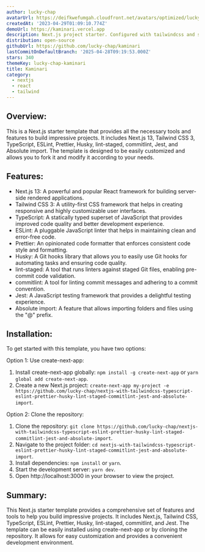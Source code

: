 ```yaml
---
author: lucky-chap
avatarUrl: https://deifkwefumgah.cloudfront.net/avatars/optimized/lucky-chap-kaminari-avatar-128.webp
createdAt: '2023-04-29T01:09:10.774Z'
demoUrl: https://kaminari.vercel.app
description: Next.js project starter. Configured with tailwindcss and shadcn-ui
distribution: open-source
githubUrl: https://github.com/lucky-chap/kaminari
lastCommitOnDefaultBranch: '2025-04-28T09:19:53.000Z'
stars: 340
themeKey: lucky-chap-kaminari
title: Kaminari
category:
  - nextjs
  - react
  - tailwind
---
```

## Overview:
This is a Next.js starter template that provides all the necessary tools and features to build impressive projects. It includes Next.js 13, Tailwind CSS 3, TypeScript, ESLint, Prettier, Husky, lint-staged, commitlint, Jest, and Absolute import. The template is designed to be easily customized and allows you to fork it and modify it according to your needs.

## Features:
- Next.js 13: A powerful and popular React framework for building server-side rendered applications.
- Tailwind CSS 3: A utility-first CSS framework that helps in creating responsive and highly customizable user interfaces.
- TypeScript: A statically typed superset of JavaScript that provides improved code quality and better development experience.
- ESLint: A pluggable JavaScript linter that helps in maintaining clean and error-free code.
- Prettier: An opinionated code formatter that enforces consistent code style and formatting.
- Husky: A Git hooks library that allows you to easily use Git hooks for automating tasks and ensuring code quality.
- lint-staged: A tool that runs linters against staged Git files, enabling pre-commit code validation.
- commitlint: A tool for linting commit messages and adhering to a commit convention.
- Jest: A JavaScript testing framework that provides a delightful testing experience.
- Absolute import: A feature that allows importing folders and files using the "@" prefix.

## Installation:
To get started with this template, you have two options:

Option 1: Use create-next-app:
1. Install create-next-app globally: `npm install -g create-next-app` or `yarn global add create-next-app`.
2. Create a new Next.js project: `create-next-app my-project -e https://github.com/lucky-chap/nextjs-with-tailwindcss-typescript-eslint-prettier-husky-lint-staged-commitlint-jest-and-absolute-import`.

Option 2: Clone the repository:
1. Clone the repository: `git clone https://github.com/lucky-chap/nextjs-with-tailwindcss-typescript-eslint-prettier-husky-lint-staged-commitlint-jest-and-absolute-import`.
2. Navigate to the project folder: `cd nextjs-with-tailwindcss-typescript-eslint-prettier-husky-lint-staged-commitlint-jest-and-absolute-import`.
3. Install dependencies: `npm install` or `yarn`.
4. Start the development server: `yarn dev`.
5. Open http://localhost:3000 in your browser to view the project.

## Summary:
This Next.js starter template provides a comprehensive set of features and tools to help you build impressive projects. It includes Next.js, Tailwind CSS, TypeScript, ESLint, Prettier, Husky, lint-staged, commitlint, and Jest. The template can be easily installed using create-next-app or by cloning the repository. It allows for easy customization and provides a convenient development environment.